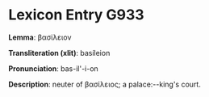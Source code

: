 # Lexicon Entry G933

**Lemma**: βασίλειον

**Transliteration (xlit)**: basíleion

**Pronunciation**: bas-il'-i-on

**Description**:
neuter of βασίλειος; a palace:--king's court.
